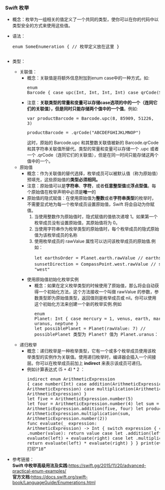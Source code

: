 ### Swift 枚举
* 概念：枚举为一组相关的值定义了一个共同的类型，使你可以在你的代码中以类型安全的方式来使用这些值。
* 语法：<pre>enum SomeEnumeration {
    // 枚举定义放在这里
	}
* 类型：
	* 关联值：
		* 概念：关联值是将额外信息附加到enum case中的一种方式。如:<pre>enum Barcode { 
    	case upc(Int, Int, Int, Int)
    case qrCode(String)
}
		* 注意：**关联类型的常量和变量可以存储case选项的中的一个（连同它们的关联值），但是同时只能存储两个值中的一个值**。例如: <pre>var productBarcode = Barcode.upc(8, 85909, 51226, 3)</pre><pre>productBarcode = .qrCode("ABCDEFGHIJKLMNOP")</pre>
这时，原始的 Barcode.upc 和其整数关联值被新的 Barcode.qrCode 和其字符串关联值所替代。类型的常量和变量可以存储一个 .upc 或者一个 .qrCode（连同它们的关联值），但是在同一时间只能存储这两个值中的一个。
	* 原始值
		* 概念：作为关联值的替代选择，枚举成员可以被默认值（称为原始值）预填充，这些原始值的**类型必须相同。**	
		* 注意：原始值可以是**字符串**、**字符**，或者**任意整型值**或**浮点型值**。每个原始值在枚举声明中必须是**唯一**的
		* 原始值的隐式赋值：在使用原始值为**整数**或者**字符串类型**的枚举时，不需要显式地为每一个枚举成员设置原始值，Swift 将会自动为你赋值。
			1. 当使用整数作为原始值时，隐式赋值的值依次递增 1。如果第一个枚举成员没有设置原始值，其原始值将为 0。	
			2. 当使用字符串作为枚举类型的原始值时，每个枚举成员的隐式原始值为该枚举成员的名称
			3. 使用枚举成员的 rawValue 属性可以访问该枚举成员的原始值.例如：<pre> let earthsOrder = Planet.earth.rawValue
// earthsOrder 值为 3
let sunsetDirection = CompassPoint.west.rawValue
// sunsetDirection 值为 "west"	</pre>
		* 使用原始值初始化枚举实例
			* 概念：如果在定义枚举类型的时候使用了原始值，那么将会自动获得一个初始化方法，这个方法接收一个叫做 rawValue 的参数，参数类型即为原始值类型，返回值则是枚举成员或 nil。你可以使用这个初始化方法来创建一个新的枚举实例.例如<pre>enum Planet: Int {
    case mercury = 1, venus, earth, mars, jupiter, saturn, uranus, neptune
}<br>let possiblePlanet = Planet(rawValue: 7)
// possiblePlanet 类型为 Planet? 值为 Planet.uranus：</pre>
	* 递归枚举
		* 概念：递归枚举是一种枚举类型，它有一个或多个枚举成员使用该枚举类型的实例作为关联值。使用递归枚举时，编译器会插入一个间接层。你可以在枚举成员前加上 **indirect** 来表示该成员可递归。 
		* 例如计算表达式  (5 + 4) * 2 ：<pre>indirect enum ArithmeticExpression {
    case number(Int)
    case addition(ArithmeticExpression, ArithmeticExpression)
    case multiplication(ArithmeticExpression, ArithmeticExpression)
}</br>let five = ArithmeticExpression.number(5)
let four = ArithmeticExpression.number(4)
let sum = ArithmeticExpression.addition(five, four)
let product = ArithmeticExpression.multiplication(sum, ArithmeticExpression.number(2))<br>func evaluate(_ expression: ArithmeticExpression) -> Int {
    switch expression {
    case let .number(value):
        return value
    case let .addition(left, right):
        return evaluate(left) + evaluate(right)
    case let .multiplication(left, right):
        return evaluate(left) * evaluate(right)
    }
}
print(evaluate(product))
// 打印“18”</pre>

* 参考链接：<br>**Swift 中枚举高级用法及实践:**<https://swift.gg/2015/11/20/advanced-practical-enum-examples/><br>**官方文档:**<https://docs.swift.org/swift-book/LanguageGuide/Enumerations.html>

	 